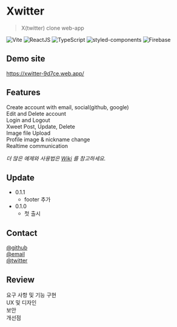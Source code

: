 # Xwitter

> X(twitter) clone web-app

![Vite][vite-url]
![ReactJS][react-url]
![TypeScript][typescript-url]
![styled-components][styled-url]
![Firebase][firebase-url]

## Demo site

https://xwitter-9d7ce.web.app/

## Features

Create account with email, social(github, google)  
Edit and Delete account  
Login and Logout  
Xweet Post, Update, Delete  
Image file Upload  
Profile image & nickname change  
Realtime communication

_더 많은 예제와 사용법은 [Wiki][wiki] 를 참고하세요._

## Update

- 0.1.1
  - footer 추가
- 0.1.0
  - 첫 출시

## Contact

[@github](https://github.com/eunseolYun)  
[@email](skopdt73@gmail.com)  
[@twitter](https:/twitter.com/example.ddd)

## Review

요구 사항 및 기능 구현  
UX 및 디자인  
보안  
개선점

<!-- Markdown link & img dfn's -->

[vite-url]: https://img.shields.io/badge/Vite-%23646CFF.svg?&style=for-the-badge&logo=Vite&logoColor=white
[react-url]: https://img.shields.io/badge/react-%2361DAFB.svg?&style=for-the-badge&logo=react&logoColor=black
[typescript-url]: https://img.shields.io/badge/typescript-%233178C6.svg?&style=for-the-badge&logo=typescript&logoColor=white
[styled-url]: https://img.shields.io/badge/styledcomponents-%23DB7093.svg?&style=for-the-badge&logo=styledcomponents&logoColor=white
[firebase-url]: https://img.shields.io/badge/firebase-%23FFCA28.svg?&style=for-the-badge&logo=firebase&logoColor=black
[wiki]: https://github.com/eunseolYun/Xwitter/wiki
